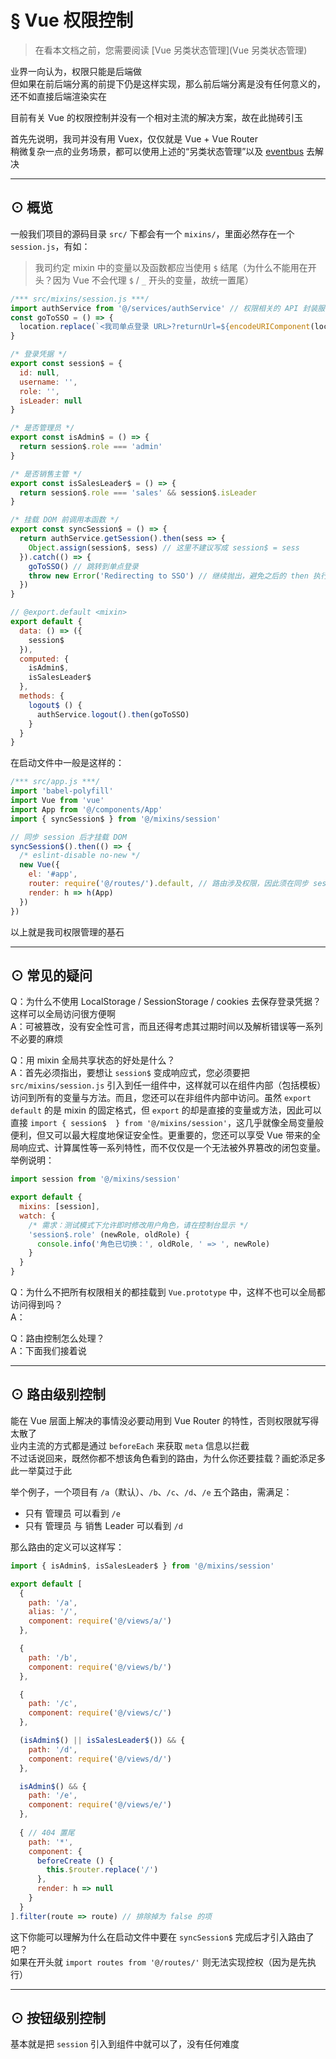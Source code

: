 # § Vue 权限控制

> 在看本文档之前，您需要阅读 [Vue 另类状态管理](Vue 另类状态管理)

业界一向认为，权限只能是后端做  
但如果在前后端分离的前提下仍是这样实现，那么前后端分离是没有任何意义的，还不如直接后端渲染实在

目前有关 Vue 的权限控制并没有一个相对主流的解决方案，故在此抛砖引玉

首先先说明，我司并没有用 Vuex，仅仅就是 Vue + Vue Router  
稍微复杂一点的业务场景，都可以使用上述的“另类状态管理”以及 [eventbus](https://cn.vuejs.org/v2/guide/components.html#非父子组件的通信) 去解决 

***

## ⊙ 概览

一般我们项目的源码目录 `src/` 下都会有一个 `mixins/`，里面必然存在一个 `session.js`，有如：

> 我司约定 mixin 中的变量以及函数都应当使用 `$` 结尾（为什么不能用在开头？因为 Vue 不会代理 `$` / `_` 开头的变量，故统一置尾）

```js
/*** src/mixins/session.js ***/
import authService from '@/services/authService' // 权限相关的 API 封装服务
const goToSSO = () => {
  location.replace(`<我司单点登录 URL>?returnUrl=${encodeURIComponent(location.href)}`)
}

/* 登录凭据 */
export const session$ = {
  id: null,
  username: '',
  role: '',
  isLeader: null
}

/* 是否管理员 */
export const isAdmin$ = () => {
  return session$.role === 'admin'
}

/* 是否销售主管 */
export const isSalesLeader$ = () => {
  return session$.role === 'sales' && session$.isLeader
}

/* 挂载 DOM 前调用本函数 */
export const syncSession$ = () => {
  return authService.getSession().then(sess => {
    Object.assign(session$, sess) // 这里不建议写成 session$ = sess
  }).catch(() => {
    goToSSO() // 跳转到单点登录
    throw new Error('Redirecting to SSO') // 继续抛出，避免之后的 then 执行挂载 DOM
  })
}

// @export.default <mixin>
export default {
  data: () => ({
    session$
  }),
  computed: {
    isAdmin$,
    isSalesLeader$
  },
  methods: {
    logout$ () {
      authService.logout().then(goToSSO)
    }
  }
}
``` 

在启动文件中一般是这样的：

```js
/*** src/app.js ***/
import 'babel-polyfill'
import Vue from 'vue'
import App from '@/components/App'
import { syncSession$ } from '@/mixins/session'

// 同步 session 后才挂载 DOM
syncSession$().then(() => {
  /* eslint-disable no-new */
  new Vue({
    el: '#app',
    router: require('@/routes/').default, // 路由涉及权限，因此须在同步 session 后才执行
    render: h => h(App)
  })
})
```

以上就是我司权限管理的基石

***

## ⊙ 常见的疑问

Q：为什么不使用 LocalStorage / SessionStorage / cookies 去保存登录凭据？这样可以全局访问很方便啊  
A：可被篡改，没有安全性可言，而且还得考虑其过期时间以及解析错误等一系列不必要的麻烦

Q：用 mixin 全局共享状态的好处是什么？  
A：首先必须指出，要想让 `session$` 变成响应式，您必须要把 `src/mixins/session.js` 引入到任一组件中，这样就可以在组件内部（包括模板）访问到所有的变量与方法。而且，您还可以在非组件内部中访问。虽然 `export default` 的是 mixin 的固定格式，但 `export` 的却是直接的变量或方法，因此可以直接 `import { session$  } from '@/mixins/session'`，这几乎就像全局变量般便利，但又可以最大程度地保证安全性。更重要的，您还可以享受 Vue 带来的全局响应式、计算属性等一系列特性，而不仅仅是一个无法被外界篡改的闭包变量。举例说明：

```js
import session from '@/mixins/session'

export default {
  mixins: [session],
  watch: {
    /* 需求：测试模式下允许即时修改用户角色，请在控制台显示 */
    'session$.role' (newRole, oldRole) {
      console.info('角色已切换：', oldRole, ' => ', newRole)
    }
  }
}
```

Q：为什么不把所有权限相关的都挂载到 `Vue.prototype` 中，这样不也可以全局都访问得到吗？  
A：

Q：路由控制怎么处理？  
A：下面我们接着说

***

## ⊙ 路由级别控制

能在 Vue 层面上解决的事情没必要动用到 Vue Router 的特性，否则权限就写得太散了  
业内主流的方式都是通过 `beforeEach` 来获取 `meta` 信息以拦截  
不过话说回来，既然你都不想该角色看到的路由，为什么你还要挂载？画蛇添足多此一举莫过于此

举个例子，一个项目有 `/a`（默认）、`/b`、`/c`、`/d`、`/e` 五个路由，需满足：  
* 只有 管理员 可以看到 `/e`  
* 只有 管理员 与 销售 Leader 可以看到 `/d`

那么路由的定义可以这样写：

```js
import { isAdmin$, isSalesLeader$ } from '@/mixins/session'

export default [
  {
    path: '/a',
    alias: '/',
    component: require('@/views/a/')
  },

  {
    path: '/b',
    component: require('@/views/b/')
  },

  {
    path: '/c',
    component: require('@/views/c/')
  },

  (isAdmin$() || isSalesLeader$()) && {
    path: '/d',
    component: require('@/views/d/')
  },

  isAdmin$() && {
    path: '/e',
    component: require('@/views/e/')
  },
  
  { // 404 置尾
    path: '*',
    component: {
      beforeCreate () {
        this.$router.replace('/')
      },
      render: h => null
    }
  }
].filter(route => route) // 排除掉为 false 的项
```

这下你能可以理解为什么在启动文件中要在 `syncSession$` 完成后才引入路由了吧？  
如果在开头就 `import routes from '@/routes/'` 则无法实现控权（因为是先执行）

***

## ⊙ 按钮级别控制

基本就是把 `session` 引入到组件中就可以了，没有任何难度
